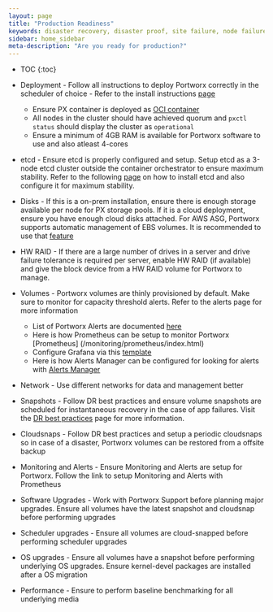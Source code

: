 ```yaml
---
layout: page
title: "Production Readiness"
keywords: disaster recovery, disaster proof, site failure, node failure, power failure
sidebar: home_sidebar
meta-description: "Are you ready for production?"
---
```


* TOC
{:toc}

* Deployment - Follow all instructions to deploy Portworx correctly in the scheduler of choice - Refer to the install instructions [page](https://docs.portworx.com/#install-with-a-container-orchestrator)
  * Ensure PX container is deployed as [OCI container](https://docs.portworx.com/runc/)
  * All nodes in the cluster should have achieved quorum and `pxctl status` should display the cluster as `operational`
  * Ensure a minimum of 4GB RAM is available for Portworx software to use and also atleast 4-cores
  
* etcd - Ensure etcd is properly configured and setup. Setup etcd as a 3-node etcd cluster outside the container orchestrator to ensure maximum stability. Refer to the following [page](https://docs.portworx.com/maintain/etcd.html) on how to install etcd and also configure it for maximum stability.

* Disks - If this is a on-prem installation, ensure there is enough storage available per node for PX storage pools. If it is a cloud deployment, ensure you have enough cloud disks attached. For AWS ASG, Portworx supports automatic management of EBS volumes. It is recommended to use that [feature](https://docs.portworx.com/cloud/aws/asg.html)

* HW RAID - If there are a large number of drives in a server and drive failure tolerance is required per server, enable HW RAID (if available) and give the block device from a HW RAID volume for Portworx to manage. 

* Volumes - Portworx volumes are thinly provisioned by default. Make sure to monitor for capacity threshold alerts. Refer to the alerts page for more information

  * List of Portworx Alerts are documented [here](/monitoring/portworx-alerts.html)
  * Here is how Prometheus can be setup to monitor Portworx [Prometheus] (/monitoring/prometheus/index.html)
  * Configure Grafana via this [template](/monitoring/grafana/index.html)
  * Here is how Alerts Manager can be configured for looking for alerts with [Alerts Manager](/monitoring/alerting.html)
  
* Network - Use different networks for data and management better 

* Snapshots - Follow DR best practices and ensure volume snapshots are scheduled for instantaneous recovery in the case of app failures. Visit the [DR best practices](/dr-best-practices.html) page for more information.

* Cloudsnaps - Follow DR best practices and setup a periodic cloudsnaps so in case of a disaster, Portworx volumes can be restored from a offsite backup

* Monitoring and Alerts - Ensure Monitoring and Alerts are setup for Portworx. Follow the link to setup Monitoring and Alerts with Prometheus

* Software Upgrades - Work with Portworx Support before planning major upgrades. Ensure all volumes have the latest snapshot and cloudsnap before performing upgrades

* Scheduler upgrades - Ensure all volumes are cloud-snapped before performing scheduler upgrades

* OS upgrades - Ensure all volumes have a snapshot before performing underlying OS upgrades. Ensure kernel-devel packages are installed after a OS migration

* Performance - Ensure to perform baseline benchmarking for all underlying media

